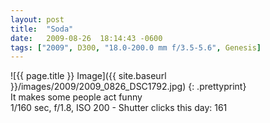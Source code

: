 ```yaml
---
layout: post
title:  "Soda"
date:   2009-08-26  18:14:43 -0600
tags: ["2009", D300, "18.0-200.0 mm f/3.5-5.6", Genesis]
---
```

![{{ page.title }} Image]({{ site.baseurl }}/images/2009/2009_0826_DSC1792.jpg)
{: .prettyprint}  
It makes some people act funny  
1/160 sec, f/1.8, ISO 200 - Shutter clicks this day: 161